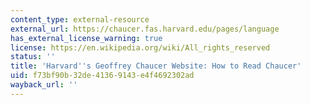 ```yaml
---
content_type: external-resource
external_url: https://chaucer.fas.harvard.edu/pages/language
has_external_license_warning: true
license: https://en.wikipedia.org/wiki/All_rights_reserved
status: ''
title: 'Harvard''s Geoffrey Chaucer Website: How to Read Chaucer'
uid: f73bf90b-32de-4136-9143-e4f4692302ad
wayback_url: ''
---
```

